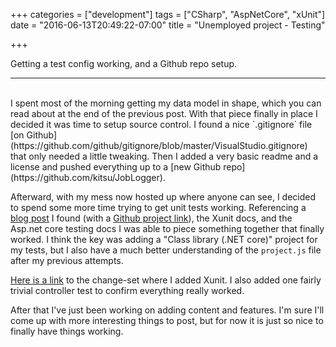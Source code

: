 +++
categories = ["development"]
tags = ["CSharp", "AspNetCore", "xUnit"]
date = "2016-06-13T20:49:22-07:00"
title = "Unemployed project - Testing"

+++

Getting a test config working, and a Github repo setup.
<!--more-->
<hr/><br/>
I spent most of the morning getting my data model in shape, which you can read
about at the end of the previous post. With that piece finally in place I
decided it was time to setup source control. I found a nice `.gitignore` file
[on Github](https://github.com/github/gitignore/blob/master/VisualStudio.gitignore)
that only needed a little tweaking. Then I added a very basic readme and a
license and pushed everything up to a
[new Github repo](https://github.com/kitsu/JobLogger).

Afterward, with my mess now hosted up where anyone can see, I decided to spend
some more time trying to get unit tests working. Referencing a
[blog post](https://ievangelistblog.wordpress.com/2016/02/12/asp-net-core-1-0-unit-testing/)
I found (with a
[Github project link](https://github.com/IEvangelist/Dnx.Xunit.Testing)),
the Xunit docs, and the Asp.net core
testing docs I was able to piece something together that finally worked. I think
the key was adding a "Class library (.NET core)" project for my tests, but I
also have a much better understanding of the `project.js` file after my previous
attempts.

[Here is a link](https://github.com/kitsu/JobLogger/commit/4b9ba7258277f1eb01215268a8c34f3d28de5a17)
to the change-set where I added Xunit. I also added one fairly trivial
controller test to confirm everything really worked.

After that I've just been working on adding content and features. I'm sure I'll
come up with more interesting things to post, but for now it is just so nice to
finally have things working.